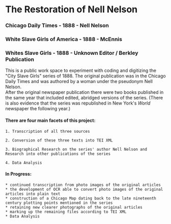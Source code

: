 # The Restoration of Nell Nelson 
### Chicago Daily Times - 1888 - Nell Nelson
### White Slave Girls of America - 1888 - McEnnis
### Whites Slave Girls - 1888 - Unknown Editor / Berkley Publication

This is a public work space to experiment with coding and digitizing the "City Slave Girls" series of 1888.
The original publication was in the Chicago Daily Times and was authored by a woman under the pseudonym Nell Nelson.  
After the original newspaper publication there were two books published in the same year that included edited, abridged versions of the series. (There is also evidence that the series was republished in New York's <em>World</em> newspaper the following year.)

#### There are four main facets of this project:

    1. Transcription of all three sources 
    
    2. Conversion of these three texts into TEI XML
    
    3. Biographical Research on the series' author Nell Nelson and Research into other publications of the series
    
    4. Data Analysis
  

#### In Progress:

    * continued transcription from photo images of the original articles 
    * the development of OCR able to convert photo images of the original articles into plain text
    * construction of a Chicago Map dating back to the late nineteenth century plotting points mentioned in the series
    * retaining new clearer photographs of the original articles 
    * marking up the remaining files according to TEI XML
    * Data Analysis


